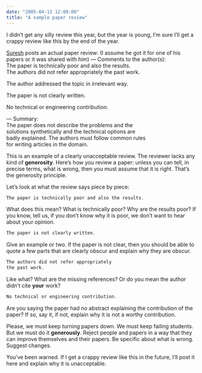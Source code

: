 ```yaml
---
date: "2005-04-13 12:00:00"
title: "A sample paper review"
---
```




I didn&rsquo;t get any silly review this year, but the year is young, I&rsquo;m sure I&rsquo;ll get a crappy review like this by the end of the year.

[Suresh](http://blog.geomblog.org/2005/04/sci-reviews.html) posts an actual paper review: (I assume he got it for one of his papers or it was shared with him)
&#8212; Comments to the author(s):<br/>
The paper is technically poor and also the results.<br/>
The authors did not refer appropriately the past work.

The author addressed the topic in irrelevant way.

The paper is not clearly written.

No technical or engineering contribution.

&#8212; Summary:<br/>
The paper does not describe the problems and the<br/>
solutions synthetically and the technical options are<br/>
badly explained. The authors must follow common rules<br/>
for writing articles in the domain.</p>

This is an example of a clearly unacceptable review. The reviewer lacks any kind of __generosity__. Here&rsquo;s how you review a paper: unless you can tell, in precise terms, what is wrong, then you must assume that it is right. That&rsquo;s the generosity principle.

Let&rsquo;s look at what the review says piece by piece:
```C
The paper is technically poor and also the results.
```


What does this mean? What is technically poor? Why are the results poor? If you know, tell us, if you don&rsquo;t know why it is poor, we don&rsquo;t want to hear about your opinion.
```C
The paper is not clearly written.
```


Give an example or two. If the paper is not clear, then you should be able to quote a few parts that are clearly obscur and explain why they are obscur.
```C
The authors did not refer appropriately
the past work.
```


Like what? What are the missing references? Or do you mean the author didn&rsquo;t cite __your__ work?
```C
No technical or engineering contribution.
```


Are you saying the paper had no abstract explaining the contribution of the paper? If so, say it, if not, explain why it is not a worthy contribution.

Please, we must keep turning papers down. We must keep failing students. But we must do it __generously__. Reject people and papers in a way that they can improve themselves and their papers. Be specific about what is wrong. Suggest changes.

You&rsquo;ve been warned. If I get a crappy review like this in the future, I&rsquo;ll post it here and explain why it is unacceptable.

